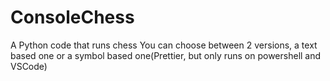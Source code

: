 # ConsoleChess
A Python code that runs chess
You can choose between 2 versions, a text based one or a symbol based one(Prettier, but only runs on powershell and VSCode)
